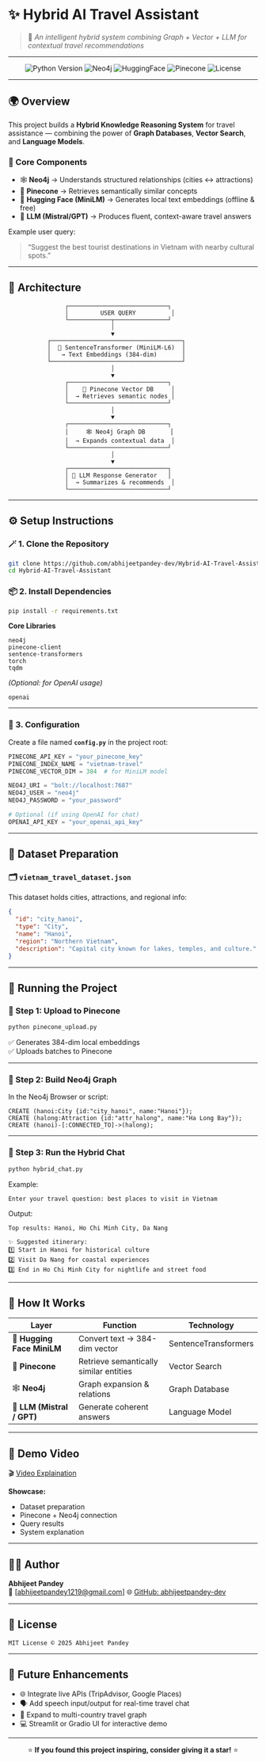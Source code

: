 # ✨ Hybrid AI Travel Assistant  
> 🧠 *An intelligent hybrid system combining Graph + Vector + LLM for contextual travel recommendations*

---

<p align="center">
  <img src="https://img.shields.io/badge/Python-3.10%2B-blue?logo=python&logoColor=white" alt="Python Version"/>
  <img src="https://img.shields.io/badge/Neo4j-GraphDB-008CC1?logo=neo4j&logoColor=white" alt="Neo4j"/>
  <img src="https://img.shields.io/badge/HuggingFace-MiniLM-yellow?logo=huggingface&logoColor=black" alt="HuggingFace"/>
  <img src="https://img.shields.io/badge/Pinecone-VectorDB-6B4EFF?logo=pinecone&logoColor=white" alt="Pinecone"/>
  <img src="https://img.shields.io/badge/License-MIT-green?logo=open-source-initiative&logoColor=white" alt="License"/>
</p>

---

## 🌍 Overview
This project builds a **Hybrid Knowledge Reasoning System** for travel assistance — combining the power of **Graph Databases**, **Vector Search**, and **Language Models**.

### 🧩 Core Components
- 🕸️ **Neo4j** → Understands structured relationships (cities ↔ attractions)  
- 🧭 **Pinecone** → Retrieves semantically similar concepts  
- 🤗 **Hugging Face (MiniLM)** → Generates local text embeddings (offline & free)  
- 💬 **LLM (Mistral/GPT)** → Produces fluent, context-aware travel answers  

Example user query:
> “Suggest the best tourist destinations in Vietnam with nearby cultural spots.”

---

## 🧱 Architecture

```
                ┌────────────────────────────┐
                │         USER QUERY          │
                └────────────┬───────────────┘
                             │
                             ▼
           ┌─────────────────────────────────────┐
           │  🧠 SentenceTransformer (MiniLM-L6)  │
           │   → Text Embeddings (384-dim)       │
           └─────────────────────────────────────┘
                             │
                             ▼
                ┌────────────────────────────┐
                │    🧭 Pinecone Vector DB     │
                │  → Retrieves semantic nodes │
                └────────────────────────────┘
                             │
                             ▼
                ┌────────────────────────────┐
                │     🕸️ Neo4j Graph DB       │
                │  → Expands contextual data  │
                └────────────────────────────┘
                             │
                             ▼
                ┌────────────────────────────┐
                │ 🤖 LLM Response Generator   │
                │  → Summarizes & recommends  │
                └────────────────────────────┘
```

---

## ⚙️ Setup Instructions

### 🪄 1. Clone the Repository
```bash
git clone https://github.com/abhijeetpandey-dev/Hybrid-AI-Travel-Assistant.git
cd Hybrid-AI-Travel-Assistant
```

### 📦 2. Install Dependencies
```bash
pip install -r requirements.txt
```

**Core Libraries**
```
neo4j
pinecone-client
sentence-transformers
torch
tqdm
```

*(Optional: for OpenAI usage)*  
```
openai
```

---

### 🔐 3. Configuration
Create a file named **`config.py`** in the project root:
```python
PINECONE_API_KEY = "your_pinecone_key"
PINECONE_INDEX_NAME = "vietnam-travel"
PINECONE_VECTOR_DIM = 384  # for MiniLM model

NEO4J_URI = "bolt://localhost:7687"
NEO4J_USER = "neo4j"
NEO4J_PASSWORD = "your_password"

# Optional (if using OpenAI for chat)
OPENAI_API_KEY = "your_openai_api_key"
```

---

## 🧩 Dataset Preparation

### 🗂️ `vietnam_travel_dataset.json`
This dataset holds cities, attractions, and regional info:
```json
{
  "id": "city_hanoi",
  "type": "City",
  "name": "Hanoi",
  "region": "Northern Vietnam",
  "description": "Capital city known for lakes, temples, and culture."
}
```

---

## 🚀 Running the Project

### 🔹 Step 1: Upload to Pinecone
```bash
python pinecone_upload.py
```
✅ Generates 384-dim local embeddings  
✅ Uploads batches to Pinecone  

---

### 🔹 Step 2: Build Neo4j Graph
In the Neo4j Browser or script:
```cypher
CREATE (hanoi:City {id:"city_hanoi", name:"Hanoi"});
CREATE (halong:Attraction {id:"attr_halong", name:"Ha Long Bay"});
CREATE (hanoi)-[:CONNECTED_TO]->(halong);
```

---

### 🔹 Step 3: Run the Hybrid Chat
```bash
python hybrid_chat.py
```

Example:
```
Enter your travel question: best places to visit in Vietnam
```

Output:
```
Top results: Hanoi, Ho Chi Minh City, Da Nang

✨ Suggested itinerary:
1️⃣ Start in Hanoi for historical culture
2️⃣ Visit Da Nang for coastal experiences
3️⃣ End in Ho Chi Minh City for nightlife and street food
```

---

## 🧠 How It Works

| Layer | Function | Technology |
|-------|-----------|------------|
| 🧩 **Hugging Face MiniLM** | Convert text → 384-dim vector | SentenceTransformers |
| 🧭 **Pinecone** | Retrieve semantically similar entities | Vector Search |
| 🕸️ **Neo4j** | Graph expansion & relations | Graph Database |
| 💬 **LLM (Mistral / GPT)** | Generate coherent answers | Language Model |

---

## 🎥 Demo Video
🎬 [Video Explaination](https://drive.google.com/file/d/13yxs3Rs4jeXXK-rKHl8H85FmckCxCCCs/view?usp=sharing)  

**Showcase:**
- Dataset preparation  
- Pinecone + Neo4j connection  
- Query results  
- System explanation  

---

## 👨‍💻 Author
**Abhijeet Pandey**   
📧 [abhijeetpandey1219@gmail.com]
🌐 [GitHub: abhijeetpandey-dev](https://github.com/abhijeetpandey0008)

---

## 🪪 License
```
MIT License © 2025 Abhijeet Pandey
```

---

## 🚀 Future Enhancements
- 🌐 Integrate live APIs (TripAdvisor, Google Places)
- 🗣️ Add speech input/output for real-time travel chat
- 🧳 Expand to multi-country travel graph
- 💻 Streamlit or Gradio UI for interactive demo

---

<p align="center">
  ⭐ <b>If you found this project inspiring, consider giving it a star!</b> ⭐  
</p>
